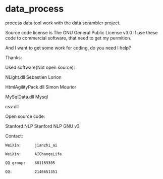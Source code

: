 # data_process

process data tool work with the data scrambler project.

Source code license is The GNU General Public License v3.0
If use these code to commercial software, that need to get my permition.

And I want to get some work for coding, do you need I help?

Thanks:

Used software(Not open source):

NLight.dll                Sebastien Lorion

HtmlAgilityPack.dll       Simon Mourior

MySqlData.dll             Mysql

csv.dll                   

Open source code:

Stanford NLP              Stanford NLP      GNU v3


Contact:

    WeiXin:      jianzhi_ai
    
    WeiXin:      AIChangeLife 
	
    QQ group:    601169305
    
    QQ:          2146651351
    

